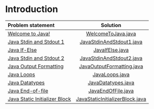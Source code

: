 # Introduction

|         Problem statement         |              Solution               |
|:----------------------------------|:-----------------------------------:|
| [Welcome to Java!][]              | [WelcomeToJava.java][]              |
| [Java Stdin and Stdout 1][]       | [JavaStdinAndStdout1.java][]        |
| [Java If-Else][]                  | [JavaIfElse.java][]                 |
| [Java Stdin and Stdout 2][]       | [JavaStdinAndStdout2.java][]        |
| [Java Output Formatting][]        | [JavaOutputFormatting.java][]       |
| [Java Loops][]                    | [JavaLoops.java][]                  |
| [Java Datatypes][]                | [JavaDatatypes.java][]              |
| [Java End-of-file][]              | [JavaEndOfFile.java][]              |
| [Java Static Initializer Block][] | [JavaStaticInitializerBlock.java][] |

[Welcome to Java!]:              https://www.hackerrank.com/challenges/welcome-to-java
[Java Stdin and Stdout 1]:       https://www.hackerrank.com/challenges/java-stdin-and-stdout-1
[Java If-Else]:                  https://www.hackerrank.com/challenges/java-if-else
[Java Stdin and Stdout 2]:       https://www.hackerrank.com/challenges/java-stdin-stdout
[Java Output Formatting]:        https://www.hackerrank.com/challenges/java-output-formatting
[Java Loops]:                    https://www.hackerrank.com/challenges/java-loops
[Java Datatypes]:                https://www.hackerrank.com/challenges/java-datatypes
[Java End-of-file]:              https://www.hackerrank.com/challenges/java-end-of-file
[Java Static Initializer Block]: https://www.hackerrank.com/challenges/java-static-initializer-block

[WelcomeToJava.java]:              WelcomeToJava.java
[JavaStdinAndStdout1.java]:        JavaStdingAndStdout1.java
[JavaIfElse.java]:                 JavaIfElse.java
[JavaStdinAndStdout2.java]:        JavaStdinAndStdout2.java
[JavaOutputFormatting.java]:       JavaOutputFormatting.java
[JavaLoops.java]:                  JavaLoops.java
[JavaDatatypes.java]:              JavaDatatypes.java
[JavaEndOfFile.java]:              JavaEndOfFile.java
[JavaStaticInitializerBlock.java]: JavaStaticInitializerBlock.java
